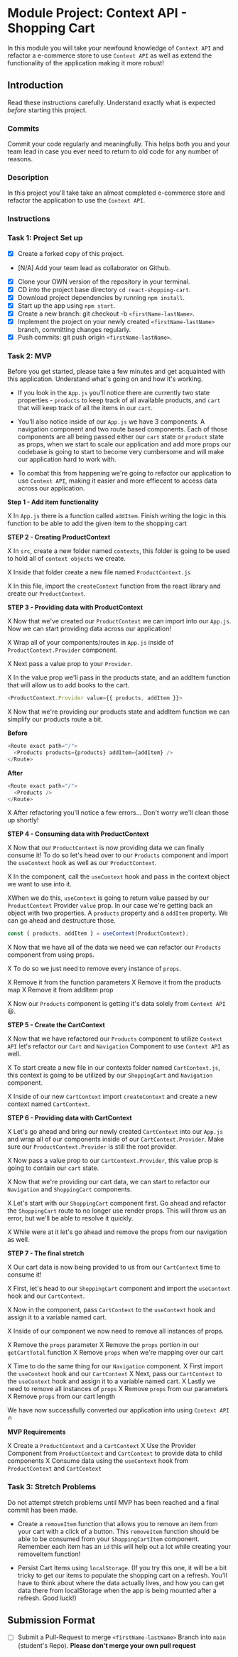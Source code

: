 # Module Project: Context API - Shopping Cart

In this module you will take your newfound knowledge of `Context API` and refactor a e-commerce store to use `Context API` as well as extend the functionality of the application making it more robust!

## Introduction

Read these instructions carefully. Understand exactly what is expected _before_ starting this project.

### Commits

Commit your code regularly and meaningfully. This helps both you and your team lead in case you ever need to return to old code for any number of reasons.

### Description

In this project you'll take take an almost completed e-commerce store and refactor the application to use the `Context API`.

### Instructions

### Task 1: Project Set up

- [x] Create a forked copy of this project.
- [N/A] Add your team lead as collaborator on Github.
- [X] Clone your OWN version of the repository in your terminal.
- [X] CD into the project base directory `cd react-shopping-cart`.
- [X] Download project dependencies by running `npm install`.
- [X] Start up the app using `npm start`.
- [X] Create a new branch: git checkout -b `<firstName-lastName>`.
- [X] Implement the project on your newly created `<firstName-lastName>` branch, committing changes regularly.
- [X] Push commits: git push origin `<firstName-lastName>`.

### Task 2: MVP

Before you get started, please take a few minutes and get acquainted with this application. Understand what's going on and how it's working.

- If you look in the `App.js` you'll notice there are currently two state properties - `products` to keep track of all available products, and `cart` that will keep track of all the items in our `cart`.

- You'll also notice inside of our `App.js` we have 3 components. A navigation component and two route based components. Each of those components are all being passed either our `cart` state or `product` state as props, when we start to scale our application and add more props our codebase is going to start to become very cumbersome and will make our application hard to work with.

- To combat this from happening we're going to refactor our application to use `Context API`, making it easier and more effiecent to access data across our application.

**Step 1 - Add item functionality**

X In `App.js` there is a function called `addItem`. Finish writing the logic in this function to be able to add the given item to the shopping cart

**STEP 2 - Creating ProductContext**

X In `src`, create a new folder named `contexts`, this folder is going to be used to hold all of `context objects` we create.

X Inside that folder create a new file named `ProductContext.js`

X In this file, import the `createContext` function from the react library and create our `ProductContext`.

**STEP 3 - Providing data with ProductContext**

X Now that we've created our `ProductContext` we can import into our `App.js`. Now we can start providing data across our application!

X Wrap all of your components/routes in `App.js` inside of `ProductContext.Provider` component.

X Next pass a value prop to your `Provider`.

X In the value prop we'll pass in the products state, and an addItem function that will allow us to add books to the cart.

```js
<ProductContext.Provider value={{ products, addItem }}>
```

X Now that we're providing our products state and addItem function we can simplify our products route a bit.

**Before**

```js
<Route exact path="/">
  <Products products={products} addItem={addItem} />
</Route>
```

**After**

```js
<Route exact path="/">
  <Products />
</Route>
```

X After refactoring you'll notice a few errors... Don't worry we'll clean those up shortly!

**STEP 4 - Consuming data with ProductContext**

X Now that our `ProductContext` is now providing data we can finally consume it! To do so let's head over to our `Products` component and import the `useContext` hook as well as our `ProductContext`.

X In the component, call the `useContext` hook and pass in the context object we want to use into it.

XWhen we do this, `useContext` is going to return value passed by our `ProductContext` Provider `value` prop. In our case we're getting back an object with two properties. A `products` property and a `addItem` property. We can go ahead and destructure those.

```js
const { products, addItem } = useContext(ProductContext);
```

X Now that we have all of the data we need we can refactor our `Products` component from using props.

X To do so we just need to remove every instance of `props`.

  X Remove it from the function parameters
  X Remove it from the products map
  X Remove it from addItem prop

X Now our `Products` component is getting it's data solely from `Context API` 😃.

**STEP 5 - Create the CartContext**

X Now that we have refactored our `Products` component to utilize `Context API` let's refactor our `Cart` and `Navigation` Component to use `Context API` as well.

X To start create a new file in our contexts folder named `CartContext.js`, this context is going to be utilized by our `ShoppingCart` and `Navigation` component.

X Inside of our new `CartContext` import `createContext` and create a new context named `CartContext`.

**STEP 6 - Providing data with CartContext**

X Let's go ahead and bring our newly created `CartContext` into our `App.js` and wrap all of our components inside of our `CartContext.Provider`. Make sure our `ProductContext.Provider` is still the root provider.

X Now pass a value prop to our `CartContext.Provider`, this value prop is going to contain our `cart` state.

X Now that we're providing our cart data, we can start to refactor our `Navigation` and `ShoppingCart` components.

X Let's start with our `ShoppingCart` component first. Go ahead and refactor the `ShoppingCart` route to no longer use render props. This will throw us an error, but we'll be able to resolve it quickly.

X While were at it let's go ahead and remove the props from our navigation as well.

**STEP 7 - The final stretch**

X Our cart data is now being provided to us from our `CartContext` time to consume it!

X First, let's head to our `ShoppingCart` component and import the `useContext` hook and our `CartContext`.

X Now in the component, pass `CartContext` to the `useContext` hook and assign it to a variable named cart.

X Inside of our component we now need to remove all instances of props.

  X Remove the `props` parameter
  X Remove the `props` portion in our `getCartTotal` function
  X Remove `props` when we're mapping over our cart

X Time to do the same thing for our `Navigation` component.
  X First import the `useContext` hook and our `CartContext`
  X Next, pass our `CartContext` to the `useContext` hook and assign it to a variable named cart.
  X Lastly we need to remove all instances of `props`
    X Remove `props` from our parameters
    X Remove `props` from our cart length

We have now successfully converted our application into using `Context API` 🔥

**MVP Requirements**

X Create a `ProductContext` and a `CartContext`
X Use the Provider Component from `ProductContext` and `CartContext` to provide data to child components
X Consume data using the `useContext` hook from `ProductContext` and `CartContext`

### Task 3: Stretch Problems

Do not attempt stretch problems until MVP has been reached and a final commit has been made.

- Create a `removeItem` function that allows you to remove an item from your cart with a click of a button. This `removeItem` function should be able to be consumed from your `ShoppingCartItem` component.
  Remember each item has an `id` this will help out a lot while creating your removeItem function!

- Persist Cart Items using `localStorage`. (If you try this one, it will be a bit tricky to get our items to populate the shopping cart on a refresh. You'll have to think about where the data actually lives, and how you can get data there from localStorage when the app is being mounted after a refresh. Good luck!)

## Submission Format

- [ ] Submit a Pull-Request to merge `<firstName-lastName>` Branch into `main` (student's Repo). **Please don't merge your own pull request**
